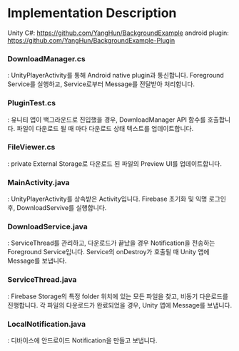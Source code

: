 # Implementation Description

Unity C#: https://github.com/YangHun/BackgroundExample
android plugin: https://github.com/YangHun/BackgroundExample-Plugin


### DownloadManager.cs
: UnityPlayerActivity를 통해 Android native plugin과 통신합니다. 
Foreground Service를 실행하고, Service로부터 Message를 전달받아 처리합니다.

### PluginTest.cs
: 유니티 앱이 백그라운드로 진입했을 경우, DownloadManager API 함수를 호출합니다.
파일이 다운로드 될 때 마다 다운로드 상태 텍스트를 업데이트합니다.

### FileViewer.cs
: private External Storage로 다운로드 된 파일의 Preview UI를 업데이트합니다. 


### MainActivity.java
: UnityPlayerActivity를 상속받은 Activity입니다.
Firebase 초기화 및 익명 로그인 후, DownloadServive를 실행합니다.

### DownloadService.java
: ServiceThread를 관리하고, 다운로드가 끝났을 경우 Notification을 전송하는 Foreground Service입니다.
Service의 onDestroy가 호출될 때 Unity 앱에 Message를 보냅니다.

### ServiceThread.java
: Firebase Storage의 특정 folder 위치에 있는 모든 파일을 찾고, 비동기 다운로드를 진행합니다.
각 파일의 다운로드가 완료되었을 경우, Unity 앱에 Message를 보냅니다.

### LocalNotification.java
: 디바이스에 안드로이드 Notification을 만들고 보냅니다.